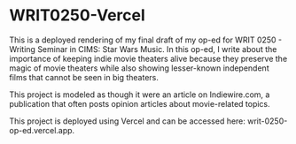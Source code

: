 # WRIT0250-Vercel
This is a deployed rendering of my final draft of my op-ed for WRIT 0250 - Writing Seminar in CIMS: Star Wars Music.
In this op-ed, I write about the importance of keeping indie movie theaters alive because they preserve the
magic of movie theaters while also showing lesser-known independent films that cannot be seen in big theaters.

This project is modeled as though it were an article on Indiewire.com, a publication that often posts opinion
articles about movie-related topics.

This project is deployed using Vercel and can be accessed here: writ-0250-op-ed.vercel.app.
